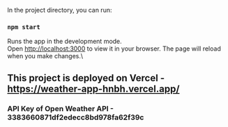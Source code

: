 
In the project directory, you can run:

### `npm start`

Runs the app in the development mode.\
Open [http://localhost:3000](http://localhost:3000) to view it in your browser.
The page will reload when you make changes.\



## This project is deployed on Vercel - https://weather-app-hnbh.vercel.app/ 


### API Key of Open Weather API - 3383660871df2edecc8bd978fa62f39c



